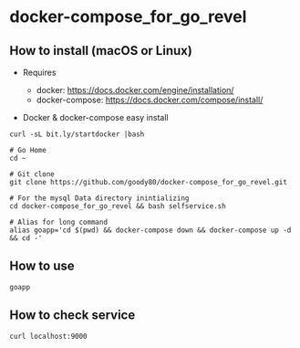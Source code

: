 # docker-compose_for_go_revel

## How to install (macOS or Linux)
* Requires
  * docker: https://docs.docker.com/engine/installation/
  * docker-compose: https://docs.docker.com/compose/install/
 
* Docker & docker-compose easy install
```
curl -sL bit.ly/startdocker |bash
```

```
# Go Home
cd ~

# Git clone
git clone https://github.com/goody80/docker-compose_for_go_revel.git

# For the mysql Data directory inintializing
cd docker-compose_for_go_revel && bash selfservice.sh

# Alias for long command
alias goapp='cd $(pwd) && docker-compose down && docker-compose up -d && cd -'
```

## How to use
```
goapp
```

## How to check service
```
curl localhost:9000
```


